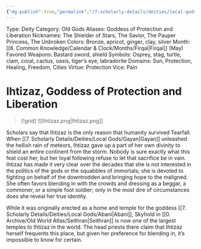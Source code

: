 ```yaml
---
{"dg-publish":true,"permalink":"/7-scholarly-details/deities/local-gods/ihtizaz/","noteIcon":""}
---
```



Type: Deity
Category: Old Gods
Aliases: Goddess of Protection and Liberation
Nicknames: The Shielder of Stars, The Savior, The Pauper Princess, The Unbroken
Colors: Bronze, apricot, ginger, clay, silver
Month: [[6. Common Knowledge/Calendar & Clock/Months/Firqal\|Firqal]] (May)
Favored Weapons: Bastard sword, shield
Symbols: Osprey, stag, turtle, clam, coral, cactus, oasis, tiger’s eye, labradorite
Domains: Sun, Protection, Healing, Freedom, Cities
Virtue: Protection
Vice: Pain

# Ihtizaz, Goddess of Protection and Liberation

>[!grid]
![[Ihtizaz.png\|Ihtizaz.png]]

Scholars say that Ihtizaz is the only reason that humanity survived Tearfall. When [[7. Scholarly Details/Deities/Local Gods/Gayan\|Gayan]] unleashed the hellish rain of meteors, Ihtizaz gave up a part of her own divinity to shield an entire continent from the storm. Nobody is sure exactly what this feat cost her, but her loyal following refuse to let that sacrifice be in vain. Ihtizaz has made it very clear over the decades that she is not interested in the politics of the gods or the squabbles of immortals; she is devoted to fighting on behalf of the downtrodden and bringing hope to the maligned. She often favors blending in with the crowds and dressing as a beggar, a commoner, or a simple foot soldier; only in the most dire of circumstances does she reveal her true identity.

While it was originally erected as a home and temple for the goddess [[7. Scholarly Details/Deities/Local Gods/Abani\|Abani]], Skyhold in [[0. Archive/Old World Atlas/Seithran\|Seithran]] is now one of the largest temples to Ihtizaz in the world. The head priests there claim that Ihtizaz herself frequents this place, but given her preference for blending in, it’s impossible to know for certain.
